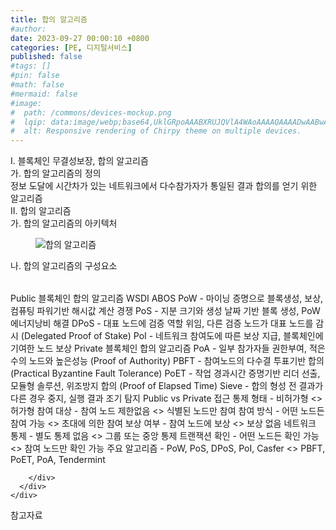 ```yaml
---
title: 합의 알고리즘
#author: 
date: 2023-09-27 00:00:10 +0800
categories: [PE, 디지털서비스]
published: false
#tags: []
#pin: false
#math: false
#mermaid: false
#image:
#  path: /commons/devices-mockup.png
#  lqip: data:image/webp;base64,UklGRpoAAABXRUJQVlA4WAoAAAAQAAAADwAABwAAQUxQSDIAAAARL0AmbZurmr57yyIiqE8oiG0bejIYEQTgqiDA9vqnsUSI6H+oAERp2HZ65qP/VIAWAFZQOCBCAAAA8AEAnQEqEAAIAAVAfCWkAALp8sF8rgRgAP7o9FDvMCkMde9PK7euH5M1m6VWoDXf2FkP3BqV0ZYbO6NA/VFIAAAA
#  alt: Responsive rendering of Chirpy theme on multiple devices.
---
```


<div class="post-wrap">
  <div class="para">
    <div class="para-title">
      I. 블록체인 무결성보장, 합의 알고리즘
    </div>
    <div class="para-cntnt">
      <div class="para">
        <div class="para-title">
          가. 합의 알고리즘의 정의
        </div>
        <div class="para-cntnt">
            정보 도달에 시간차가 있는 네트워크에서 다수참가자가 통일된 결과 합의를 얻기 위한 알고리즘
        </div>
      </div>
    </div>
  </div>
  
  <div class="para">
    <div class="para-title">
      II. 합의 알고리즘
    </div>
    <div class="para-cntnt">
      <div class="para">
        <div class="para-title">
          가. 합의 알고리즘의 아키텍처
        </div>
        <div class="para-cntnt">
          <figure class="post-figure">
            <img src="/assets/img/posts/합의-알고리즘.png" alt="합의 알고리즘">
<!--            <figcaption>Source: Unveiling the Metaverse: Exploring Emerging Trends, Multifaceted Perspectives, and Future Challenges</figcaption>-->
          </figure>
        </div>
      </div>
      <div class="para">
        <div class="para-title">
          나. 합의 알고리즘의 구성요소
        </div>
        <div class="para-cntnt">
          <table class="post-table">
          </table>
          Public 블록체인 합의 알고리즘 WSDI ABOS
  PoW - 마이닝 증명으로 블록생성, 보상, 컴퓨팅 파워기반 해시값 계산 경쟁
  PoS - 지분 크기와 생성 날짜 기반 블록 생성, PoW 에너지낭비 해결
  DPoS - 대표 노드에 검증 역할 위임, 다른 검증 노드가 대표 노드를 감시 (Delegated Proof of Stake)
  PoI - 네트워크 참여도에 따른 보상 지급, 블록체인에 기여한 노드 보상
Private 블록체인 합의 알고리즘
  PoA - 일부 참가자들 권한부여, 적은수의 노드와 높은성능 (Proof of Authority)
  PBFT - 참여노드의 다수결 투표기반 합의 (Practical Byzantine Fault Tolerance)
  PoET - 작업 경과시간 증명기반 리더 선출, 모듈형 솔루션, 위조방지 합의 (Proof of Elapsed Time)
  Sieve - 합의 형성 전 결과가 다른 경우 중지, 실행 결과 조기 탐지
Public vs Private
  접근 통제 형태 - 비허가형 &lt;&gt; 허가형
  참여 대상 - 참여 노드 제한없음 &lt;&gt; 식별된 노드만 참여
  참여 방식 - 어떤 노드든 참여 가능 &lt;&gt; 초대에 의한 참여
  보상 여부 - 참여 노드에 보상 &lt;&gt; 보상 없음
  네트워크 통제 - 별도 통제 없음 &lt;&gt; 그룹 또는 중앙 통제
  트랜잭션 확인 - 어떤 노드든 확인 가능 &lt;&gt; 참여 노드만 확인 가능
  주요 알고리즘 - PoW, PoS, DPoS, PoI, Casfer &lt;&gt; PBFT, PoET, PoA, Tendermint

        </div>
      </div>
    </div>
  </div>

  <div class="refr-wrap">
    <div class="refr-title">
        참고자료
    </div>
    <ol class="refr-list">
    <!--    <li>(나현식, 최대선) <a target="_blank" href="https://scienceon.kisti.re.kr/commons/util/originalView.do?cn=JAKO202225948430499&oCn=JAKO202225948430499&dbt=JAKO&journal=NJOU00291864">메타버스 보안 위협 요소 및 대응 방안 검토</a></li>-->
    <!--    <li>(M. Uddin, S. Manickam, H. Ullah, M. Obaidat and A. Dandoush) <a target="_blank" href="https://ieeexplore.ieee.org/abstract/document/10138386">Unveiling the Metaverse: Exploring Emerging Trends, Multifaceted Perspectives, and Future Challenges</a></li>-->
    </ol>
  </div>
</div>
